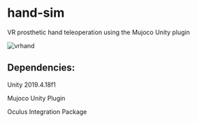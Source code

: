 # hand-sim
VR prosthetic hand teleoperation using the Mujoco Unity plugin

![vrhand](https://user-images.githubusercontent.com/59701038/129584304-e551577a-c918-4d5c-b7bf-09a9b474adf5.gif)

## Dependencies:
Unity 2019.4.18f1

Mujoco Unity Plugin

Oculus Integration Package


